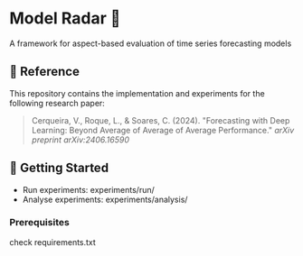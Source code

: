 # Model Radar 🎯

A framework for aspect-based evaluation of time series forecasting models

## 📑 Reference

This repository contains the implementation and experiments for the following research paper:

> Cerqueira, V., Roque, L., & Soares, C. (2024). "Forecasting with Deep Learning: Beyond Average of Average of Average Performance." *arXiv preprint arXiv:2406.16590*

## 🚀 Getting Started

- Run experiments: experiments/run/
- Analyse experiments: experiments/analysis/

### Prerequisites

check requirements.txt